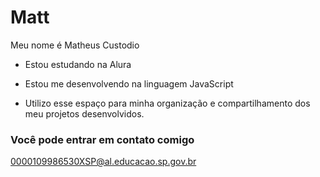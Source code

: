 # Matt
Meu nome é Matheus Custodio

- Estou estudando na Alura

- Estou me desenvolvendo na linguagem JavaScript

- Utilizo esse espaço para minha organização e compartilhamento dos meu projetos desenvolvidos.

### Você pode entrar em contato comigo

0000109986530XSP@al.educacao.sp.gov.br
